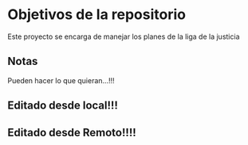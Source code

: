 # Objetivos de la repositorio

Este proyecto se encarga de manejar los planes de la liga de la justicia


## Notas
Pueden hacer lo que quieran...!!!

## Editado desde local!!!
## Editado desde Remoto!!!!
